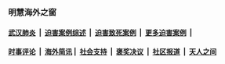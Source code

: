 
### 明慧海外之窗

####  [武汉肺炎](indexes/365.md?t=05302201) &nbsp;|&nbsp;  [迫害案例综述](indexes/328.md?t=05302201) &nbsp;|&nbsp; [迫害致死案例](indexes/277.md?t=05302201)  &nbsp;|&nbsp; [更多迫害案例](indexes/81.md?t=05302201)  &nbsp;|&nbsp; 
####  [时事评论](indexes/19.md?t=05302201) &nbsp;|&nbsp; [海外简讯](indexes/245.md?t=05302201)&nbsp;|&nbsp;  [社会支持](indexes/140.md?t=05302201) &nbsp;|&nbsp; [褒奖决议](indexes/282.md?t=05302201) &nbsp;|&nbsp; [社区报道](indexes/91.md?t=05302201)  &nbsp;|&nbsp; [天人之间](indexes/78.md?t=05302201) 

